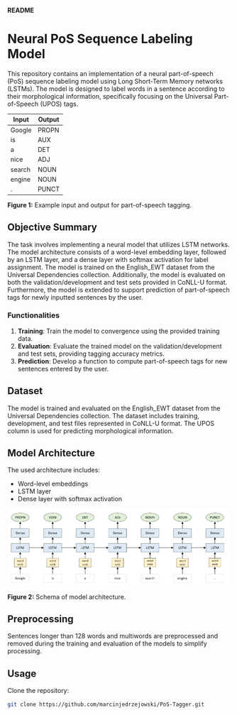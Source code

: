 **README**

# Neural PoS Sequence Labeling Model

This repository contains an implementation of a neural part-of-speech (PoS) sequence labeling model using Long Short-Term Memory networks (LSTMs). The model is designed to label words in a sentence according to their morphological information, specifically focusing on the Universal Part-of-Speech (UPOS) tags.

| Input           | Output   |
|-----------------|----------|
| Google          | PROPN    |
| is              | AUX      |
| a               | DET      |
| nice            | ADJ      |
| search          | NOUN     |
| engine          | NOUN     |
| .               | PUNCT    |

**Figure 1:** Example input and output for part-of-speech tagging.

## Objective Summary

The task involves implementing a neural model that utilizes LSTM networks. The model architecture consists of a word-level embedding layer, followed by an LSTM layer, and a dense layer with softmax activation for label assignment. The model is trained on the English_EWT dataset from the Universal Dependencies collection. Additionally, the model is evaluated on both the validation/development and test sets provided in CoNLL-U format. Furthermore, the model is extended to support prediction of part-of-speech tags for newly inputted sentences by the user.

### Functionalities

1. **Training**: Train the model to convergence using the provided training data.
2. **Evaluation**: Evaluate the trained model on the validation/development and test sets, providing tagging accuracy metrics.
3. **Prediction**: Develop a function to compute part-of-speech tags for new sentences entered by the user.

## Dataset

The model is trained and evaluated on the English_EWT dataset from the Universal Dependencies collection. The dataset includes training, development, and test files represented in CoNLL-U format. The UPOS column is used for predicting morphological information.

## Model Architecture

The used architecture includes:
- Word-level embeddings
- LSTM layer
- Dense layer with softmax activation

![Model_Architecture](img/model_architecture.png)

**Figure 2:** Schema of model architecture.

## Preprocessing

Sentences longer than 128 words and multiwords are preprocessed and removed during the training and evaluation of the models to simplify processing.

## Usage

Clone the repository:

   ```bash
   git clone https://github.com/marcinjedrzejowski/PoS-Tagger.git
   ```
